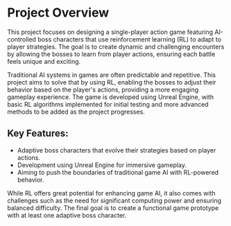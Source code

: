 # Project Overview
This project focuses on designing a single-player action game featuring AI-controlled boss characters that use reinforcement learning (RL) to adapt to player strategies. The goal is to create dynamic and challenging encounters by allowing the bosses to learn from player actions, ensuring each battle feels unique and exciting.

Traditional AI systems in games are often predictable and repetitive. This project aims to solve that by using RL, enabling the bosses to adjust their behavior based on the player's actions, providing a more engaging gameplay experience. The game is developed using Unreal Engine, with basic RL algorithms implemented for initial testing and more advanced methods to be added as the project progresses.

## Key Features:
- Adaptive boss characters that evolve their strategies based on player actions.
- Development using Unreal Engine for immersive gameplay.
- Aiming to push the boundaries of traditional game AI with RL-powered behavior.

While RL offers great potential for enhancing game AI, it also comes with challenges such as the need for significant computing power and ensuring balanced difficulty. The final goal is to create a functional game prototype with at least one adaptive boss character.
